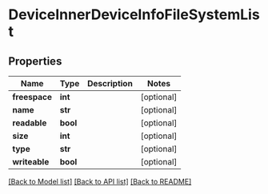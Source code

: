 # DeviceInnerDeviceInfoFileSystemList

## Properties
Name | Type | Description | Notes
------------ | ------------- | ------------- | -------------
**freespace** | **int** |  | [optional] 
**name** | **str** |  | [optional] 
**readable** | **bool** |  | [optional] 
**size** | **int** |  | [optional] 
**type** | **str** |  | [optional] 
**writeable** | **bool** |  | [optional] 

[[Back to Model list]](../README.md#documentation-for-models) [[Back to API list]](../README.md#documentation-for-api-endpoints) [[Back to README]](../README.md)


